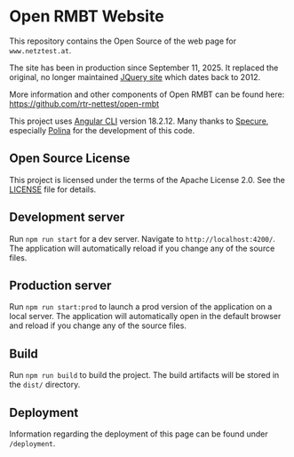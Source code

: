 # Open RMBT Website

This repository contains the Open Source of the web page for ```www.netztest.at```.

The site has been in production since September 11, 2025. It replaced the original, no longer maintained
[JQuery site](https://github.com/rtr-nettest/open-rmbt-website/tree/jquerysite) which dates back to 2012.

More information and other components of Open RMBT can be found here: https://github.com/rtr-nettest/open-rmbt

This project uses [Angular CLI](https://github.com/angular/angular-cli) version 18.2.12. Many thanks to
[Specure](https://specure.com/), especially [Polina](https://github.com/polylina) for the development of this code.

## Open Source License

This project is licensed under the terms of the Apache License 2.0. See the [LICENSE](LICENSE.txt) file for details.

## Development server

Run `npm run start` for a dev server. Navigate to `http://localhost:4200/`. The application will automatically reload if you change any of the source files.

## Production server

Run `npm run start:prod` to launch a prod version of the application on a local server. The application will automatically open in the default browser and reload if you change any of the source files.

## Build

Run `npm run build` to build the project. The build artifacts will be stored in the `dist/` directory.

## Deployment

Information regarding the deployment of this page can be found under `/deployment`.

